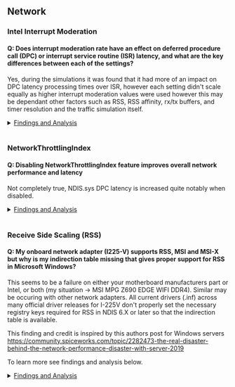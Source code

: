 ## Network
### Intel Interrupt Moderation
#### Q: Does interrupt moderation rate have an effect on deferred procedure call (DPC) or interrupt service routine (ISR) latency, and what are the key differences between each of the settings?
Yes, during the simulations it was found that it had more of an impact on DPC latency processing times over ISR, however each setting didn't scale equally as higher interrupt moderation values were used however this may be dependant other factors such as RSS, RSS affinity, rx/tx buffers, and timer resolution and the traffic simulation itself.

<details>
 <summary><ins>Findings and Analysis</ins></summary>

**Configuration during the tests**
  * Tools: xperf & iperf
  * Windows 10 1909
  * PCI-E Network Adapter (Intel Gigabit Desktop CT)
  * Driver: Microsoft, 2018-06-12, 12.17.10.8
  * MSI Mode
  * RSS Enabled, 2 RSS on cores 3 & 4, NUMAStatic
  * RX & TX buffer 768
  * Adapter Power Savings Off
  * Default Timer Resolution: 15.6ms
  * 30sec simulation +900Mbps, TCP, 100MB transfers, no fragmentation

**Interrupts and DPC stats by mode**

**Extreme = 92,000**
  * Avg NDIS DPC Performance
  * 22% <= 8 usecs
  * 46% <= 16 usecs
  * 20% <= 32 usecs

**High = 115,000**
  * Avg NDIS DPC Performance
  * 2% <= 1 usecs
  * 7% <= 2 usecs
  * 31% <= 8 usecs
  * 46% <= 16 usecs
  * 11% <= 32 usecs

**Medium = 180,000**
  * Avg NDIS DPC Performance
  * 30% <= 1 usecs
  * 22% <= 4 usecs
  * 34% <= 16 usecs

**Adaptive = 200,000**
  * Avg NDIS DPC Performance
  * 6% <= 1 usecs
  * 22% <= 2 usecs
  * 41% <= 4 usecs
  * 24% <= 16 usecs

**Low = 340,000**
  * Avg NDIS DPC Performance
  * 23% <= 2 usecs
  * 55% <= 8 usecs

**Minimal = 640,000**
  * Avg NDIS DPC Performance
  * 49% <= 2 usecs
  * 8% <= 4 usecs
  * 34% <= 8 usecs

**Off (but Interrupt Moderation Enabled) = 2,650,000**
  * Avg NDIS DPC Performance
  * 27% <= 1 usecs
  * 58% <= 2 usecs
  * 8% <= 8 usecs

**Observations**
  * Interrupt Moderation Disabled produced the same numbers as with **Enabled but Off**
  * NDIS dpc latency spread (across cores) isn't always equally balanced between runs
but DPC latency performance does not change regardless
  * DPC latency in general is consistent between runs
  * The gap between Off and the next least restrictive setting (minimal) is very significant
  * The proper ordering of these settings from **least to most** interrupt requests are:
    * Extreme > High > Medium > Adaptive (Also dependent on load) > Low > Minimal > Off/Disabled
  * Overall **Medium** seemed to have the least impact on user experience/gaming while still providing low DPC latency. A very low DPC latency can still be achieved with a medium interrupt moderation value in which DPCs are processed 90% equal to or below 1 usecs for high volume small packet UDP communications (gaming).
</details></br>

### NetworkThrottlingIndex
#### Q: Disabling NetworkThrottlingIndex feature improves overall network performance and latency
Not completely true, NDIS.sys DPC latency is increased quite notably when disabled.

<details><summary><ins>Findings and Analysis</ins></summary>

* A very common recommendation in many performance enhancement/gaming guides state that disabling *NetworkThrottleIndex* improves network performance and latency because in theory it should prevent rate limiting and quality of service (QoS) interactions. 
* The main purpose of NetworkThrottlingIndex is to reduce (rate limit) calls which would otherwise impact real time audio and perhaps cause stutter or other audible artifacts.
* Disabling it may increase **throughput** should the throughput exceed the default receiving packets per millisecond (ppms) limit (NetworkThrottleIndex: 10 decimal, 10 packets per millisecond, 10,000 received packets per second which is roughly ~ 15Mbps with 1500byte Ethernet MTU) but it does not improve DPC latency which is probably more beneficial for lower latency applications such as video games.
* It's unclear why DPC processing latency is much lower when this feature is enabled even when you're not reaching the inbound receive rate limit in comparison to disabling the feature completely which removes any throttling.
* To learn mouse about Network Throttling Index see the [Technical References](../../TECHNICAL%20REFERENCES/README.md) article **Multimedia Class Scheduler Service (MMCSS) Vista Multimedia Playback and Network Throughput** written by Mark Russinovich.

* You can test this for yourself using **xperf**, start a capture for **dpcisr** and compare the results of both for **NDIS.sys**. 
* **Registry Path:** 
```
    HKEY_LOCAL_MACHINE\SOFTWARE\Microsoft\Windows NT\CurrentVersion\Multimedia\SystemProfile\NetworkThrottlingIndex
    Off: DWORD Value 0xFFFFFFFF (Hex)
    On: DWORD Value 10 (Decimal), Default - Range: Decimal 1-70
``` 

  * You should see a similar result as below during load such as gameplay. **Note:** **Intel** tends to be closer to **<= 1-2 usecs (microseconds)** where as **Realtek** is much higher, around with some around **<= 32 usecs** and **most <= 4 usecs** when most network optimizations are applied.
  
  * **Intel**
    * **Disabled**, 0xFFFFFFFF
    
    ![NetworkThrottlingIndex Disabled](../../DOCS/IMAGES/NDIS.sys%20-%20Intel%20-%20DPC%20Latency%20Unoptimized.png)
    * **Enabled**, Decimal 10
    
    ![NetworkThrottlingIndex Enabled](../../DOCS/IMAGES/NDIS.sys%20-%20Intel%20-%20DPC%20Latency%20Optimized.png)
    
</details></br>

### Receive Side Scaling (RSS)
#### Q: My onboard network adapter (I225-V) supports RSS, MSI and MSI-X but why is my indirection table missing that gives proper support for RSS in Microsoft Windows?
This seems to be a failure on either your motherboard manufacturers part or Intel, or both (my situation -> MSI MPG Z690 EDGE WIFI DDR4). Similar may be occuring with other network adapters. All current drivers (.inf) across many official driver releases for I-225V don't properly set the necessary registry keys required for RSS in NDIS 6.X or later so that the indirection table is available.

This finding and credit is inspired by this authors post for Windows servers https://community.spiceworks.com/topic/2282473-the-real-disaster-behind-the-network-performance-disaster-with-server-2019

To learn more see findings and analysis below.

<details><summary><ins>Findings and Analysis</ins></summary>

#### Getting the RSS Indirection Table to Populate (if supported)
1. Determine if your networ adapter supports RSS, MSI and MSI-X.
   * Search for your network adapter support documentation e.g. Intel I-255V product page. 
      * https://www.intel.com/content/www/us/en/products/sku/184676/intel-ethernet-controller-i225v/specifications.html
      * Legacy and Message Signal Interrupt (MSI) = Interrupt mapping.
      * Message Signal Interrupt Extension (MSI-X) = Dynamic allocation of up to 5 vectors per port
      * etc
2. Ensure RSS and TaskOffload is enabled on the Windows side
   * Open Powershell.exe as admin and run the following commands
```
View Settings
> netsh int tcp show global | findstr Receive-Side 
> netsh int ip show global | findstr Offload
or
> get-netoffloadglobalsetting

Enable Settings
> netsh int tcp set global rss=enabled
> netsh int ip set global taskoffload=enabled
or
> set-netoffloadglobalsetting -TaskOffload Enabled
> set-netoffloadglobalsetting -ReceiveSideScaling Enabled
```
3. Add the required network adapter RSS registry keys
   *  Registry Path: ```HKEY_LOCAL_MACHINE\SYSTEM\CurrentControlSet\Control\Class\{4d36e972-e325-11ce-bfc1-08002be10318}\<YOURADAPTER>\```
   *  In each numbered folder look for the one that matches your network card. e.g. DriverDesc = Intel(R) Ethernet Controller (3) I225-V
```
Windows Registry Editor Version 5.00

[HKEY_LOCAL_MACHINE\SYSTEM\CurrentControlSet\Control\Class\{4d36e972-e325-11ce-bfc1-08002be10318}\0009]
"*NumRssQueues"="4"
"*RSS"="1"
"*RSSProfile"="4"
"*RssBaseProcNumber"="0"
"*MaxRssProcessors"="4"
"*NumaNodeId"="0"
"*RssBaseProcGroup"="0"
"*RssMaxProcNumber"="4"
"*RssMaxProcGroup"="0"
```
   * These can be verified and adjusted with ```Get-NetAdapterRSS and Set-NetAdapterRSS *``` commands.

#### What Went Wrong in the Driver Installation (.inf)?
1. Let's look at the inf file "PRO2500\Winx64\NDIS68\e2f68.inf"
   * Let's find our network adapter id to determine what is loaded from the inf.
      * Device Manager > Network Adapters > Right Click "Intel(R) Ethernet Controller (3) I225-V" > Details > Matching device Id > Right click > Copy. e.g. PCI\VEN_8086&DEV_15F3&REV_03
   * Open the .inf in notepad and CTRL-F (find) the Device ID string you copied, this should take you to the first section with "DisplayName, Section and DeviceID"
   * Copy the "Section" value referenced with your Device ID. e.g. in my case E15F3_3.10.0.1..17763
   * Use CTRL-F (find) again to find the Section you copied.
   * Now you can see all the other "Inf Sections" that are executed and registry changes that are applied for your network adapters driver installation such as RSS.reg, RSS4Q.reg. CTRL-F + RSS.reg.
```
;------------------------------------------------------------------------------
; Intel(R) Ethernet Controller (3) I225-V
;------------------------------------------------------------------------------
[E15F3_3.10.0.1..17763]
Characteristics           = 0x84 ; NCF_HAS_UI | NCF_PHYSICAL
BusType                   = 5    ; PCI
DelReg                    = Advanced.DelReg
[...]
AddReg                    = RSS.reg, RSS4Q.reg
```
   * Now look at RSS.reg and RSS4Q section (in my case), these are the only values added to registry for my network adapter.
```
[RSS.reg]
; *RSS

[RSS4Q.reg]
; NumRssQueues
HKR, Ndi\Params\*NumRssQueues,                           ParamDesc,              0, %NumRssQueues2%
HKR, Ndi\Params\*NumRssQueues,                           default,                0, "4"
HKR, Ndi\Params\*NumRssQueues,                           type,                   0, "enum"
HKR, Ndi\Params\*NumRssQueues\Enum,                      "1",                    0, %1queue%
HKR, Ndi\Params\*NumRssQueues\Enum,                      "2",                    0, %2queues%
HKR, Ndi\Params\*NumRssQueues\Enum,                      "4",                    0, %4queues%
```
   * If you look around a bit you'll notice other network adapters get additional RSS sections added, in my case "RSSAdvanced.reg" which adds the following. Look familiar?
```
[RSSAdvanced.reg]
; *MaxRssProcessors
HKR, Ndi\Params\*MaxRssProcessors,                      ParamDesc,              0, %MaxRssProcessors%
HKR, Ndi\Params\*MaxRssProcessors,                      default,                0, "8"
HKR, Ndi\Params\*MaxRssProcessors,                      type,                   0, "enum"
HKR, Ndi\Params\*MaxRssProcessors\Enum,                 "1",                    0, "1"
HKR, Ndi\Params\*MaxRssProcessors\Enum,                 "2",                    0, "2"
HKR, Ndi\Params\*MaxRssProcessors\Enum,                 "4",                    0, "4"
HKR, Ndi\Params\*MaxRssProcessors\Enum,                 "8",                    0, "8"

; *RssBaseProcNumber
HKR, Ndi\params\*RssBaseProcNumber,                     ParamDesc,              0, %RssBaseProcNumber%
HKR, Ndi\params\*RssBaseProcNumber,                     default,                0, "0"
HKR, Ndi\params\*RssBaseProcNumber,                     min,                    0, "0"
HKR, Ndi\params\*RssBaseProcNumber,                     max,                    0, "63"
HKR, Ndi\params\*RssBaseProcNumber,                     step,                   0, "1"
HKR, Ndi\params\*RssBaseProcNumber,                     Optional,               0, "0"
HKR, Ndi\params\*RssBaseProcNumber,                     type,                   0, "int"

; *NumaNodeId
HKR, Ndi\params\*NumaNodeId,                            ParamDesc,              0, %NumaNodeId%
HKR, Ndi\params\*NumaNodeId,                            default,                0, "65535"
HKR, Ndi\params\*NumaNodeId,                            type,                   0, "dword"
HKR, Ndi\params\*NumaNodeId,                            min,                    0, "0"
HKR, Ndi\params\*NumaNodeId,                            max,                    0, "65535"
HKR, Ndi\params\*NumaNodeId,                            step,                   0, "1"

; *RSSProfile
HKR, Ndi\Params\*RSSProfile,                            ParamDesc,              0, %RSSProfile%
HKR, Ndi\Params\*RSSProfile,                            default,                0, "1"
HKR, Ndi\Params\*RSSProfile,                            type,                   0, "enum"
HKR, Ndi\Params\*RSSProfile\Enum,                       "1",                    0, %Closest_Processor%
HKR, Ndi\Params\*RSSProfile\Enum,                       "2",                    0, %Closest_Processor_Static%
HKR, Ndi\Params\*RSSProfile\Enum,                       "3",                    0, %NUMA_Scaling%
HKR, Ndi\Params\*RSSProfile\Enum,                       "4",                    0, %NUMA_Scaling_Static%
HKR, Ndi\Params\*RSSProfile\Enum,                       "5",                    0, %Conservative_Scaling%
HKR,,                                                   *RSSProfile,            0, "1"
```
   * It seems like all that Intel or the motherboard manufacturer would probably need to do is create a custom .inf and resign the .cab file so that the adapter also uses [RSSAdvanced.reg]
``` AddReg                    = RSS.reg, RSS4Q.reg, RSSAdvanced.reg ```

#### Why can't we just edit the .inf, uninstall and reinstall the driver?
   * Windows checks that .inf files match the hashes from the "signed" .cab file, if there are discrepancies it'll block it by default. This is a good thing for system security.

#### I225-V Indirection Table on MSI MPG Z690 EDGE WIFI DDR4
![I225VRSSIndirectionTable](../FINDINGS/I-225V-RSSIndirectionTable.png)

#### Additional References
* https://docs.microsoft.com/de-de/windows-hardware/drivers/network/standardized-inf-keywords-for-rss
* https://learn.microsoft.com/en-us/windows-hardware/drivers/network/task-offload
* https://learn.microsoft.com/en-us/windows-hardware/drivers/network/using-registry-values-to-enable-and-disable-task-offloading
* https://www.overclock.net/threads/registry-setting-disabletaskoffload-rss-and-indirection-table.1752848/

</details></br>
